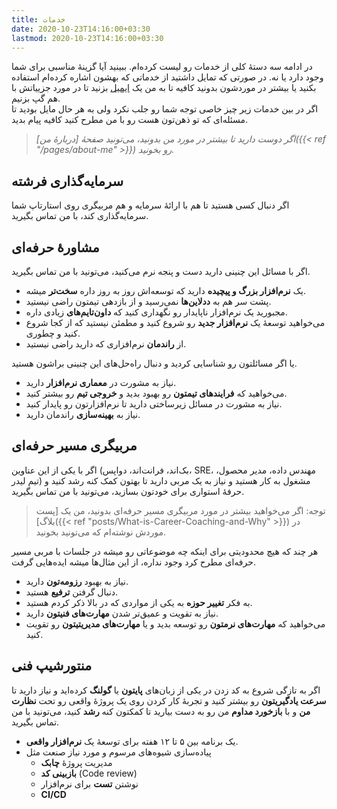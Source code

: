 ```yaml
---
title: خدمات
date: 2020-10-23T14:16:00+03:30
lastmod: 2020-10-23T14:16:00+03:30
---
```


در ادامه سه دستهٔ کلی از خدمات رو لیست کرده‌ام. ببینید آیا گزینهٔ مناسبی برای شما وجود دارد یا نه. در صورتی که تمایل داشتید از خدماتی که بهشون اشاره کرده‌ام استفاده بکنید یا بیشتر در موردشون بدونید کافیه تا به من یک [ایمیل](mailto:mehdy.khoshnoody+blog@gmail.com) بزنید تا در مورد جزییاتش با هم گپ بزنیم.  
اگر در بین خدمات زیر چیز خاصی توجه شما رو جلب نکرد ولی به هر حال مایل بودید تا مسئله‌ای که تو ذهن‌تون هست رو با من مطرح کنید کافیه پیام بدید.

> *اگر دوست دارید تا بیشتر در مورد من بدونید، می‌تونید صفحهٔ [دربارهٔ من]({{< ref "/pages/about-me" >}}) رو بخونید.*

## سرمایه‌گذاری فرشته

اگر دنبال کسی هستید تا هم با ارائهٔ سرمایه و هم مربیگری روی استارتاپ شما سرمایه‌گذاری کند، با من تماس بگیرید.

## مشاورهٔ حرفه‌ای

اگر با مسائل این چنینی دارید دست و پنجه نرم می‌کنید، می‌تونید با من تماس بگیرید.

* یک **نرم‌افزار بزرگ و پیچیده** دارید که توسعه‌اش روز به روز داره **سخت‌تر** میشه.
* پشت سر هم به **ددلاین‌ها** نمی‌رسید و از بازدهی تیمتون راضی نیستید.
* مجبورید یک نرم‌افزار ناپایدار رو نگهداری کنید که **داون‌تایم‌های** زیادی داره.
* می‌خواهید توسعهٔ یک **نرم‌افزار جدید** رو شروع کنید و مطمئن نیستید که از کجا شروع کنید و چطوری.
* از **راندمان** نرم‌افزاری که دارید راضی نیستید.

یا اگر مسائلتون رو شناسایی کردید و دنبال راه‌حل‌های این چنینی براشون هستید.

* نیاز به مشورت در **معماری نرم‌افزار** دارید.
* می‌خواهید که **فرایند‌های تیمتون** رو بهبود بدید و **خروجی تیم** رو بیشتر کنید.
* نیاز به مشورت در مسائل زیرساختی دارید تا نرم‌افزارتون رو پایدار کنید.
* نیاز به **بهینه‌سازی** راندمان دارید.

## مربیگری مسیر حرفه‌ای

اگر با یکی از این عناوین (بک‌اند، فرانت‌اند، دواپس، SRE، مهندس داده، مدیر محصول، تیم لیدر) مشغول به کار هستید و نیاز به یک مربی دارید تا بهتون کمک کنه رشد کنید و حرفهٔ استواری برای خودتون بسازید، می‌تونید با من تماس بگیرید.

> توجه: اگر می‌خواهید بیشتر در مورد مربیگری مسیر حرفه‌ای بدونید، من یک [پست بلاگ]({{< ref "posts/What-is-Career-Coaching-and-Why" >}}) در موردش نوشته‌ام که می‌تونید بخونید.

هر چند که هیچ محدودیتی برای اینکه چه موضوعاتی رو میشه در جلسات با مربی مسیر حرفه‌ای مطرح کرد وجود نداره، از این مثال‌ها میشه ایده‌هایی گرفت.

* نیاز به بهبود **رزومه‌تون** دارید.
* دنبال گرفتن **ترفیع** هستید.
* به فکر **تغییر حوزه** به یکی از مواردی که در بالا ذکر کردم هستید.
* نیاز به تقویت و عمیق‌تر شدن **مهارت‌های فنیتون** دارید.
* می‌خواهید که **مهارت‌های نرمتون** رو توسعه بدید و یا **مهارت‌های مدیریتیتون** رو تقویت کنید.

## منتورشیپ فنی

اگر به تازگی شروع به کد زدن در یکی از زبان‌های **پایتون** یا **گولنگ** کرده‌اید و نیاز دارید تا **سرعت یادگیریتون** رو بیشتر کنید و تجربهٔ کار کردن روی یک پروژهٔ واقعی رو تحت **نظارت من** و با **بازخورد مداوم** من رو به دست بیارید تا کمکتون کنه **رشد** کنید، می‌تونید با من تماس بگیرید.

* یک برنامه بین ۵ تا ۱۲ هفته برای توسعهٔ یک **نرم‌افزار واقعی**.
* پیاده‌سازی شیوه‌های مرسوم و مورد نیاز صنعت مثل
  * مدیریت پروژهٔ **چابک**
  * **بازبینی کد** (Code review)
  * نوشتن **تست** برای نرم‌افزار
  * **CI/CD**
